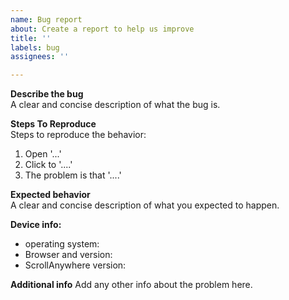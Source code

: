 ```yaml
---
name: Bug report
about: Create a report to help us improve
title: ''
labels: bug
assignees: ''

---
```


**Describe the bug**  
A clear and concise description of what the bug is.

**Steps To Reproduce**  
Steps to reproduce the behavior:
1. Open '...'
2. Click to '....'
3. The problem is that '....'

**Expected behavior**  
A clear and concise description of what you expected to happen.

**Device info:**
 - operating system: 
 - Browser and version: 
 - ScrollAnywhere version: 


**Additional info**
Add any other info about the problem here.
